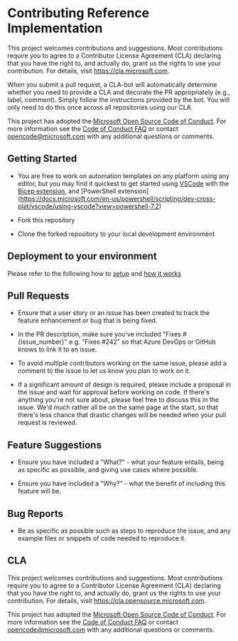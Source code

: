 # Contributing Reference Implementation

This project welcomes contributions and suggestions. Most contributions require you to
agree to a Contributor License Agreement (CLA) declaring that you have the right to,
and actually do, grant us the rights to use your contribution. For details, visit
https://cla.microsoft.com.

When you submit a pull request, a CLA-bot will automatically determine whether you need
to provide a CLA and decorate the PR appropriately (e.g., label, comment). Simply follow the
instructions provided by the bot. You will only need to do this once across all repositories using our CLA.

This project has adopted the [Microsoft Open Source Code of Conduct](https://opensource.microsoft.com/codeofconduct/).
For more information see the [Code of Conduct FAQ](https://opensource.microsoft.com/codeofconduct/faq/)
or contact [opencode@microsoft.com](mailto:opencode@microsoft.com) with any additional questions or comments.

## Getting Started

* You are free to work on automation templates on any platform using any editor, but you may find it quickest to get started using [VSCode](https://code.visualstudio.com/Download) with the [Bicep extension](https://marketplace.visualstudio.com/items?itemName=ms-azuretools.vscode-bicep), and [PowerShell extension] (https://docs.microsoft.com/en-us/powershell/scripting/dev-cross-plat/vscode/using-vscode?view=powershell-7.2)

* Fork this repository

* Clone the forked repository to your local development environment

## Deployment to your environment

Please refer to the following how to [setup](https://github.com/ssc-spc-ccoe-cei/azure-guardrails-solution-accelerator/blob/main/docs/setup.md) and [how it works](https://github.com/ssc-spc-ccoe-cei/azure-guardrails-solution-accelerator/blob/main/docs/controls.md)

## Pull Requests

* Ensure that a user story or an issue has been created to track the feature enhancement or bug that is being fixed.

* In the PR description, make sure you've included "Fixes #{issue_number}" e.g. "Fixes #242" so that Azure DevOps or GitHub knows to link it to an issue.

* To avoid multiple contributors working on the same issue, please add a comment to the issue to let us know you plan to work on it.

* If a significant amount of design is required, please include a proposal in the issue and wait for approval before working on code. If there's anything you're not sure about, please feel free to discuss this in the issue. We'd much rather all be on the same page at the start, so that there's less chance that drastic changes will be needed when your pull request is reviewed.

## Feature Suggestions

* Ensure you have included a "What?" - what your feature entails, being as specific as possible, and giving use cases where possible.

* Ensure you have included a "Why?" - what the benefit of including this feature will be.

## Bug Reports

* Be as specific as possible such as steps to reproduce the issue, and any example files or snippets of code needed to reproduce it.


## CLA

This project welcomes contributions and suggestions.  Most contributions require you to agree to a Contributor License Agreement (CLA) declaring that you have the right to, and actually do, grant us the rights to use your contribution. For details, visit https://cla.opensource.microsoft.com.

This project has adopted the [Microsoft Open Source Code of Conduct](https://opensource.microsoft.com/codeofconduct/).  For more information see the [Code of Conduct FAQ](https://opensource.microsoft.com/codeofconduct/faq/) or contact [opencode@microsoft.com](mailto:opencode@microsoft.com) with any additional questions or comments.